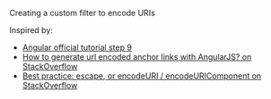 Creating a custom filter to encode URIs

Inspired by:

 * [Angular official tutorial step 9](http://docs.angularjs.org/tutorial/step_09)
 * [How to generate url encoded anchor links with AngularJS? on StackOverflow](http://stackoverflow.com/questions/14512583/how-to-generate-url-encoded-anchor-links-with-angularjs)
 * [Best practice: escape, or encodeURI / encodeURIComponent on StackOverflow](http://stackoverflow.com/questions/75980/best-practice-escape-or-encodeuri-encodeuricomponent)
